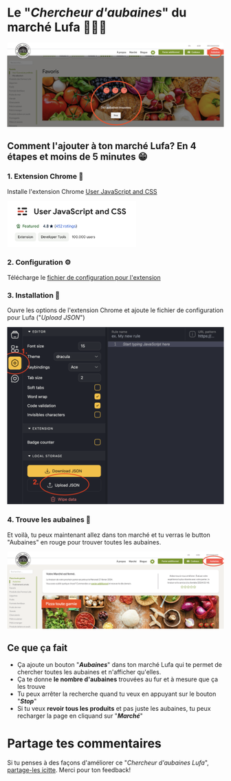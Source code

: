 # Le "_Chercheur d'aubaines_" du marché Lufa  🍅🥕🍏

<img src="https://raw.githubusercontent.com/michaelbontyes/lufa/main/aubainesLufa.png" width="1000">

## Comment l'ajouter à ton marché Lufa? En 4 étapes et moins de 5 minutes 😁

### 1. Extension Chrome 🧰
Installe l'extension Chrome [User JavaScript and CSS](https://chromewebstore.google.com/detail/user-javascript-and-css/nbhcbdghjpllgmfilhnhkllmkecfmpld)  

<img src="https://raw.githubusercontent.com/michaelbontyes/lufa/main/chromeExtension.png" width="300">
   
### 2. Configuration ⚙️
Télécharge le [fichier de configuration pour l'extension](https://raw.githubusercontent.com/michaelbontyes/lufa/main/lufaConfig-UserJavascriptAndCSS-ChromeExtension.json)  
   
### 3. Installation 🍅
Ouvre les options de l'extension Chrome et ajoute le fichier de configuration pour Lufa ("_Upload JSON_")  

<img src="https://raw.githubusercontent.com/michaelbontyes/lufa/main/addConfig.png" width="600">

### 4. Trouve les aubaines 🙂
Et voilà, tu peux maintenant allez dans ton marché et tu verras le button "Aubaines" en rouge pour trouver toutes les aubaines.

<img src="https://raw.githubusercontent.com/michaelbontyes/lufa/main/buttonAubaines.png" width="1000">

## Ce que ça fait
- Ça ajoute un bouton "**_Aubaines_**" dans ton marché Lufa qui te permet de chercher toutes les aubaines et n'afficher qu'elles.
- Ça te donne **le nombre d'aubaines** trouvées au fur et à mesure que ça les trouve
- Tu peux arrêter la recherche quand tu veux en appuyant sur le bouton "**_Stop_**"
- Si tu veux **revoir tous les produits** et pas juste les aubaines, tu peux recharger la page en cliquand sur "**_Marché_**"

# Partage tes commentaires
Si tu penses à des façons d'améliorer ce "_Chercheur d'aubaines Lufa_", [partage-les icitte](https://forms.gle/FwDYaLtCCGEpqivPA). Merci pour ton feedback!
